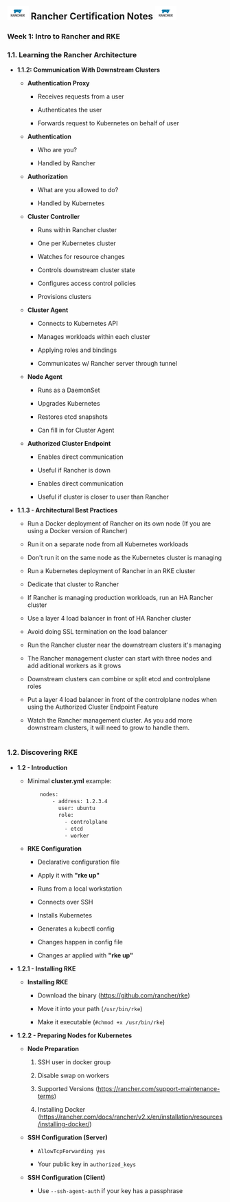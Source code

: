 ## <img src="images/rancher.png" width="50px"> Rancher Certification Notes <img src="images/rancher.png" width="50px">

### Week 1: Intro to Rancher and RKE

### 1.1. Learning the Rancher Architecture

- **1.1.2: Communication With Downstream Clusters**

    - **Authentication Proxy**

        - Receives requests from a user

        - Authenticates the user  

        - Forwards request to Kubernetes on behalf of user

    - **Authentication**

        - Who are you?

        - Handled by Rancher

    - **Authorization**

        - What are you allowed to do?

        - Handled by Kubernetes

    - **Cluster Controller**

        - Runs within Rancher cluster

        - One per Kubernetes cluster

        - Watches for resource changes

        - Controls downstream cluster state

        - Configures access control policies

        - Provisions clusters

    - **Cluster Agent**

        - Connects to Kubernetes API

        - Manages workloads within each cluster

        - Applying roles and bindings

        - Communicates w/ Rancher server through tunnel

    - **Node Agent**
    
        - Runs as a DaemonSet

        - Upgrades Kubernetes

        - Restores etcd snapshots

        - Can fill in for Cluster Agent

    - **Authorized Cluster Endpoint**

        - Enables direct communication

        - Useful if Rancher is down

        - Enables direct communication

        - Useful if cluster is closer to user than Rancher

- **1.1.3 - Architectural Best Practices**

    - Run a Docker deployment of Rancher on its own node (If you are using a Docker version of Rancher)

    - Run it on a separate node from all Kubernetes workloads

    - Don't run it on the same node as the Kubernetes cluster is managing

    - Run a Kubernetes deployment of Rancher in an RKE cluster

    - Dedicate that cluster to Rancher

    - If Rancher is managing production workloads, run an HA Rancher cluster

    - Use a layer 4 load balancer in front of HA Rancher cluster

    - Avoid doing SSL termination on the load balancer

    - Run the Rancher cluster near the downstream clusters it's managing

    - The Rancher management cluster can start with three nodes and add aditional workers as it grows

    - Downstream clusters can combine or split etcd and controlplane roles

    - Put a layer 4 load balancer in front of the controlplane nodes when using the Authorized Cluster Endpoint Feature

    - Watch the Rancher management cluster. As you add more downstream clusters, it will need to grow to handle them.

#

### 1.2. Discovering RKE

- **1.2 - Introduction**

  - Minimal **cluster.yml** example:

    ```
        nodes:
            - address: 1.2.3.4
              user: ubuntu
              role:
                - controlplane
                - etcd
                - worker  
    ```

  - **RKE Configuration**

    - Declarative configuration file

    - Apply it with **"rke up"**

    - Runs from a local workstation

    - Connects over SSH

    - Installs Kubernetes

    - Generates a kubectl config

    - Changes happen in config file

    - Changes ar applied with **"rke up"**

- **1.2.1 - Installing RKE**

    - **Installing RKE**

      - Download the binary (https://github.com/rancher/rke)  

      - Move it into your path (`/usr/bin/rke`)

      - Make it executable (`#chmod +x /usr/bin/rke`)

- **1.2.2 - Preparing Nodes for Kubernetes**

    - **Node Preparation**

      1. SSH user in docker group

      2. Disable swap on workers

      3. Supported Versions (https://rancher.com/support-maintenance-terms)

      4. Installing Docker (https://rancher.com/docs/rancher/v2.x/en/installation/resources/installing-docker/)

    - **SSH Configuration (Server)**

      - `AllowTcpForwarding yes`

      - Your public key in `authorized_keys`

    - **SSH Configuration (Client)**

      - Use `--ssh-agent-auth` if your key has a passphrase         

